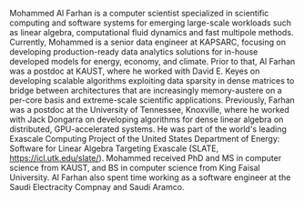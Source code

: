 Mohammed Al Farhan is a computer scientist specialized in scientific computing
and software systems for emerging large-scale workloads such as linear algebra,
computational fluid dynamics and fast multipole methods. Currently, Mohammed is
a senior data engineer at KAPSARC, focusing on developing production-ready data
analytics solutions for in-house developed models for energy, economy, and
climate. Prior to that, Al Farhan was a postdoc at KAUST, where he worked with
David E. Keyes on developing scalable algorithms exploiting data sparsity in
dense matrices to bridge between architectures that are increasingly
memory-austere on a per-core basis and extreme-scale scientific applications.
Previously, Farhan was a postdoc at the University of Tennessee, Knoxville,
where he worked with Jack Dongarra on developing algorithms for dense linear
algebra on distributed, GPU-accelerated systems. He was part of the world's
leading Exascale Computing Project of the United States Department of Energy:
Software for Linear Algebra Targeting Exascale (SLATE, https://icl.utk.edu/slate/).
Mohammed received PhD and MS in computer science from KAUST, and BS in computer
science from King Faisal University. Al Farhan also spent time working as a
software engineer at the Saudi Electracity Compnay and Saudi Aramco.

<!--
Mohammed Al Farhan is a computer scientist specialized in scientific computing
and software systems for emerging large-scale workloads such as linear algebra,
computational fluid dynamics and fast multipole methods. Currently, Mohammed is
a senior HPC consultant at HPE, focusing on administering HPE Cray advanced
computing infrastructures and large-scale systems, including all aspects of
installation, configuration management, performance analysis, scripting, backup,
monitoring, and regression testing. Earlier, Al Farhan was a senior data engineer
at KAPSARC, focusing on developing production-ready data analytics solutions for
in-house developed models for energy, economy, and climate. Prior to that,
Farhan was a postdoc at KAUST, where he worked with David E. Keyes on developing
scalable algorithms exploiting data sparsity in dense matrices to bridge between
architectures that are increasingly memory-austere on a per-core basis and
extreme-scale scientific applications. Previously, Mohammed was a postdoc at the
University of Tennessee, Knoxville, where he worked with Jack Dongarra on
developing algorithms for dense linear algebra on distributed, GPU-accelerated
systems. He was part of the world's leading Exascale Computing Project of the
United States Department of Energy: Software for Linear Algebra Targeting
Exascale (SLATE, https://icl.utk.edu/slate/). Al Farhan received PhD and MS in
computer science from KAUST, and BS in computer science from King Faisal
University. Farhan also spent time working as a software engineer at the Saudi
Electracity Compnay and Saudi Aramco.
-->
